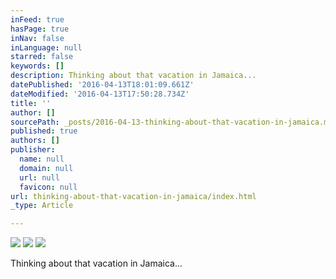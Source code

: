 ```yaml
---
inFeed: true
hasPage: true
inNav: false
inLanguage: null
starred: false
keywords: []
description: Thinking about that vacation in Jamaica...
datePublished: '2016-04-13T18:01:09.661Z'
dateModified: '2016-04-13T17:50:28.734Z'
title: ''
author: []
sourcePath: _posts/2016-04-13-thinking-about-that-vacation-in-jamaica.md
published: true
authors: []
publisher:
  name: null
  domain: null
  url: null
  favicon: null
url: thinking-about-that-vacation-in-jamaica/index.html
_type: Article

---
```

![](https://the-grid-user-content.s3-us-west-2.amazonaws.com/981b375d-fcd0-41ac-94cb-229ebf8b5d6d.jpg)
![](https://the-grid-user-content.s3-us-west-2.amazonaws.com/ae8a9859-d442-4746-bee2-97e86d8f87b5.jpg)
![](https://the-grid-user-content.s3-us-west-2.amazonaws.com/6c359eaa-2bf6-4138-ac6a-fe75ce860e48.jpg)

Thinking about that vacation in Jamaica...